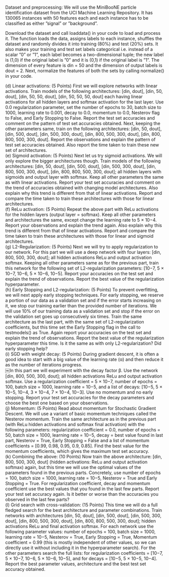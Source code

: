 
Dataset and preprocessing: We will use the MiniBooNE particle identification dataset from the UCI Machine Learning Repository. It has 130065 instances with 50 features each and each instance has to be classified as either ”signal” or ”background”. 
  
Download the dataset and call loaddata() in your code to load and process it. The function loads the data, assigns labels to each instance, shuffles the dataset and randomly divides it into training (80%) and test (20%) sets. It also makes your training and test set labels categorical i.e. instead of a scalar ”0” or ”1”, each label becomes a two-dimensional tuple; the new label is (1,0) if the original label is ”0” and it is (0,1) if the original label is ”1”. The dimension of every feature is din = 50 and the dimension of output labels is dout = 2. Next, normalize the features of both the sets by calling normalize() in your code.  

(d) Linear activations: (5 Points) First we will explore networks with linear activations. Train models of the following architectures: [din, dout], [din, 50, dout], [din, 50, 50, dout], [din, 50, 50, 50, dout] each having linear activations for all hidden layers and softmax activation for the last layer. Use 0.0 regularization parameter, set the number of epochs to 30, batch size to 1000, learning rate to 0.001, decay to 0.0, momentum to 0.0, Nesterov flag to False, and Early Stopping to False. Report the test set accuracies and comment on the pattern of test set accuracies obtained. Next, keeping the other parameters same, train on the following architectures: [din, 50, dout], [din, 500, dout], [din, 500, 300, dout], [din, 800, 500, 300, dout], [din, 800, 800, 500, 300, dout]. Report the observations and explain the pattern of test set accuracies obtained. Also report the time taken to train these new set of architectures.    
(e) Sigmoid activation: (5 Points) Next let us try sigmoid activations. We will only explore the bigger architectures though. Train models of the following architectures: [din, 50, dout], [din, 500, dout], [din, 500, 300, dout], [din, 800, 500, 300, dout], [din, 800, 800, 500, 300, dout]; all hidden layers with sigmoids and output layer with softmax. Keep all other parameters the same as with linear activations. Report your test set accuracies and comment on the trend of accuracies obtained with changing model architectures. Also explain why this trend is different from that of linear activations. Report and compare the time taken to train these architectures with those for linear architectures.    
(f) ReLu activation: (5 Points) Repeat the above part with ReLu activations for the hidden layers (output layer = softmax). Keep all other parameters and architectures the same, except change the learning rate to 5 × 10−4. Report your observations and explain the trend again. Also explain why this trend is different from that of linear activations. Report and compare the time taken to train these architectures with those for linear and sigmoid architectures.  
(g) L2-Regularization: (5 Points) Next we will try to apply regularization to our network. For this part we will use a deep network with four layers: [din, 800, 500, 300, dout]; all hidden activations ReLu and output activation softmax. Keeping all other parameters same as for the previous part, train this network for the following set of L2-regularization parameters: [10−7, 5 × 10−7, 10−6, 5 × 10−6, 10−5]. Report your accuracies on the test set and explain the trend of observations. Report the best value of the regularization hyperparameter.  
(h) Early Stopping and L2-regularization: (5 Points) To prevent overfitting, we will next apply early stopping techniques. For early stopping, we reserve a portion of our data as a validation set and if the error starts increasing on it, we stop our training earlier than the provided number of iterations. We will use 10% of our training data as a validation set and stop if the error on the validation set goes up consecutively six times. Train the same architecture as the last part, with the same set of L2-regularization coefficients, but this time set the Early Stopping flag in the call to testmodels() as True. Again report your accuracies on the test set and explain the trend of observations. Report the best value of the regularization hyperparameter this time. Is it the same as with only L2-regularization? Did early stopping help?  
(i) SGD with weight decay: (5 Points) During gradient descent, it is often a good idea to start with a big value of the learning rate (α) and then reduce it as the number of iterations progress.  
￼In this part we will experiment with the decay factor β. Use the network [din, 800, 500, 300, dout]; all hidden activations ReLu and output activation softmax. Use a regularization coefficient = 5 × 10−7, number of epochs = 100, batch size = 1000, learning rate = 10−5, and a list of decays: [10−5, 5 × 10−5, 10−4, 3 × 10−4, 7 × 10−4, 10−3]. Use no momentum and no early stopping. Report your test set accuracies for the decay parameters and choose the best one based on your observations.  
(j) Momentum: (5 Points) Read about momentum for Stochastic Gradient Descent. We will use a variant of basic momentum techniques called the Nesterov momentum. Train the same architecture as in the previous part (with ReLu hidden activations and softmax final activation) with the following parameters: regularization coefficient = 0.0, number of epochs = 50, batch size = 1000, learning rate = 10−5, decay = best value found in last part, Nesterov = True, Early Stopping = False and a list of momentum coefficients = [0.99, 0.98, 0.95, 0.9, 0.85]. Find the best value for the momentum coefficients, which gives the maximum test set accuracy.   
(k) Combining the above: (10 Points) Now train the above architecture: [din, 800, 500, 300, dout] (hidden activations: ReLu and output activation softmax) again, but this time we will use the optimal values of the parameters found in the previous parts. Concretely, use number of epochs = 100, batch size = 1000, learning rate = 10−5, Nesterov = True and Early Stopping = True. For regularization coefficient, decay and momentum coefficient use the best values that you found in the last few parts. Report your test set accuracy again. Is it better or worse than the accuracies you observed in the last few parts?   
(l) Grid search with cross-validation: (15 Points) This time we will do a full fledged search for the best architecture and parameter combinations. Train networks with architectures [din, 50, dout], [din, 500, dout], [din, 500, 300, dout], [din, 800, 500, 300, dout], [din, 800, 800, 500, 300, dout]; hidden activations ReLu and final activation softmax. For each network use the following parameter values: number of epochs = 100, batch size = 1000, learning rate = 10−5, Nesterov = True, Early Stopping = True, Momentum coefficient = 0.99 (this is mostly independent of other values, so we can directly use it without including it in the hyperparameter search). For the other parameters search the full lists: for regularization coefficients = [10−7, 5 × 10−7, 10−6, 5 × 10−6, 10−5], and for decays = [10−5, 5 × 10−5, 10−4]. Report the best parameter values, architecture and the best test set accuracy obtained.  
